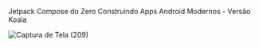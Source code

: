 Jetpack Compose do Zero Construindo Apps Android Modernos - Versão Koala

![Captura de Tela (209)](https://github.com/user-attachments/assets/0daca200-618d-4aa0-b953-68475fbf440f)
